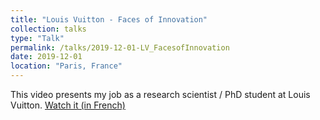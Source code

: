 ```yaml
---
title: "Louis Vuitton - Faces of Innovation"
collection: talks
type: "Talk"
permalink: /talks/2019-12-01-LV_FacesofInnovation
date: 2019-12-01
location: "Paris, France"
---
```



This video presents my job as a research scientist / PhD student at Louis Vuitton.
[Watch it (in French)](https://www.linkedin.com/posts/louis-vuitton_louis-vuitton-faces-of-innovation-activity-6643537852607139840-SRRr?fbclid=IwAR3_qvfbHiUAOKc1JWng3I-pWolIGyiONBypgUFmRB45yUVhp5G52vtQqYU)
